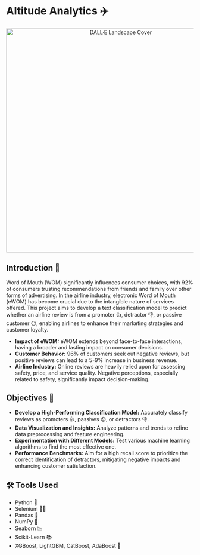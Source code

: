 # Altitude Analytics ✈️

<div align="center">
  <img src="https://github.com/gangula-karthik/Altitude-Analytics/assets/56480632/35813075-f24f-421c-a15a-c0c16f93fdd2" alt="DALL·E Landscape Cover" width="600px">
</div>

## Introduction 📢
Word of Mouth (WOM) significantly influences consumer choices, with 92% of consumers trusting recommendations from friends and family over other forms of advertising. In the airline industry, electronic Word of Mouth (eWOM) has become crucial due to the intangible nature of services offered. This project aims to develop a text classification model to predict whether an airline review is from a promoter 👍, detractor 👎, or passive customer 😐, enabling airlines to enhance their marketing strategies and customer loyalty.

- **Impact of eWOM:** eWOM extends beyond face-to-face interactions, having a broader and lasting impact on consumer decisions.
- **Customer Behavior:** 96% of customers seek out negative reviews, but positive reviews can lead to a 5-9% increase in business revenue.
- **Airline Industry:** Online reviews are heavily relied upon for assessing safety, price, and service quality. Negative perceptions, especially related to safety, significantly impact decision-making.

## Objectives 🎯
- **Develop a High-Performing Classification Model:** Accurately classify reviews as promoters 👍, passives 😐, or detractors 👎.
- **Data Visualization and Insights:** Analyze patterns and trends to refine data preprocessing and feature engineering.
- **Experimentation with Different Models:** Test various machine learning algorithms to find the most effective one.
- **Performance Benchmarks:** Aim for a high recall score to prioritize the correct identification of detractors, mitigating negative impacts and enhancing customer satisfaction.


## 🛠️ Tools Used
- Python 🐍 
- Selenium 🕵️‍♂️ 
- Pandas 🐼 
- NumPy 🔢 
- Seaborn 📉
- Scikit-Learn 📚 
- XGBoost, LightGBM, CatBoost, AdaBoost 🚀
